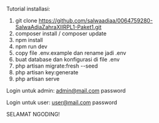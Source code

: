 Tutorial installasi:

1. git clone https://github.com/salwaadiaa/0064759280-SalwaAdiaZahraXIIRPL1-Paket1.git
2. composer install / composer update
3. npm install 
4. npm run dev
5. copy file .env.example dan rename jadi .env
6. buat database dan konfigurasi di file .env
7. php artisan migrate:fresh --seed
8. php artisan key:generate
9. php artisan serve

Login untuk admin:
admin@mail.com
password

Login untuk user:
user@mail.com
password

SELAMAT NGODING!
